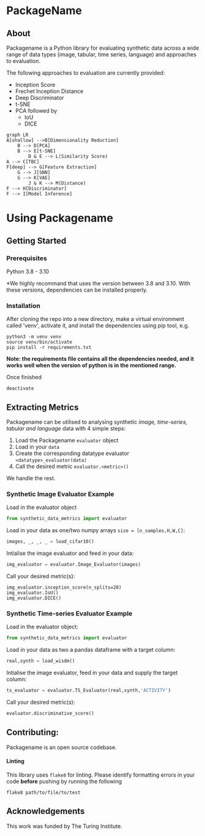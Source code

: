 # PackageName
## About
Packagename is a Python library for evaluating synthetic data across a wide range of data types (image, tabular, time series, language) and approaches to evaluation.


The following approaches to evaluation are currently provided:
- Inception Score
- Frechet Inception Distance
- Deep Discriminator
- t-SNE
- PCA followed by
  - IoU
  - DICE
```mermaid
graph LR
A[shallow] -->B[Dimensionality Reduction]
    B --> D[PCA]
    B --> E[t-SNE]
        D & E --> L(Similarity Score)
A --> C[TBC]
F[deep] --> G[Feature Extraction]
    G --> J[SNN]
    G --> K[VAE]
        J & K --> M(Distance)
F --> H[Discriminator]
F --> I[Model Inference]
```




# Using Packagename

## Getting Started

### Prerequisites

Python 3.8 - 3.10  

*We highly recommand that uses the version between 3.8 and 3.10. With these versions, dependencies can be installed properly.


### Installation

After cloning the repo into a new directory, make a virtual environment called 'venv', activate it, and install the dependencies using pip tool, e.g.

``` shell
python3 -m venv venv
source venv/bin/activate
pip install -r requirements.txt
```

**Note: the requirements file contains all the dependencies needed, and it works well when the version of python is in the mentioned range.**

Once finished   

```
deactivate
```

## Extracting Metrics

Packagename can be utilised to analysing synthetic *image, time-series, tabular and language* data with 4 simple steps:

1) Load the Packagename `evaluator` object
2) Load in your `data`
3) Create the corresponding datatype evaluator `<datatype>_evaluator(data)` 
4) Call the desired metric `evaluator.<metric>()`

We handle the rest.

### Synthetic Image Evaluator Example

Load in the evaluator object
```python
from synthetic_data_metrics import evaluator
```

Load in your data as one/two numpy arrays `size = [n_samples,H,W,C]`:
```python
images, _, _, _ = load_cifar10()
```

Intialise the image evaluator and feed in your data:

```python
img_evaluator = evaluator.Image_Evaluator(images)
```

Call your desired metric(s):
```
img_evaluator.inception_score(n_splits=20)
img_evaluator.IoU()
img_evaluator.DICE()
```


### Synthetic Time-series Evaluator Example

Load in the evaluator object:
```python
from synthetic_data_metrics import evaluator
```

Load in your data as two a pandas dataframe with a target column:

```python
real,synth = load_wisdm()
```

Intialise the image evaluator, feed in your data and supply the target column:
```python
ts_evaluator = evaluator.TS_Evaluator(real,synth,'ACTIVITY')
```

Call your desired metric(s):
```python
evaluator.discriminative_score()
```


## Contributing:
Packagename is an open source codebase.

#### Linting
This library uses `flake8` for linting. Please identify formatting errors in your code **before** pushing by running the following 

```
flake8 path/to/file/to/test
```

## Acknowledgements
This work was funded by The Turing Institute.
